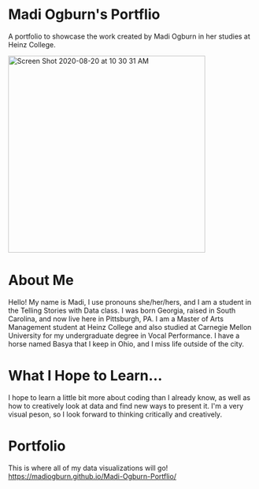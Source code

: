 # Madi Ogburn's Portflio
A portfolio to showcase the work created by Madi Ogburn in her studies at Heinz College.

<img width="400" alt="Screen Shot 2020-08-20 at 10 30 31 AM" src="https://user-images.githubusercontent.com/71092360/92772389-a7c45900-f369-11ea-8b75-0960b59d61e2.png">

# About Me
Hello! My name is Madi, I use pronouns she/her/hers, and I am a student in the Telling Stories with Data class. I was born Georgia, raised in South Carolina, and now live here in Pittsburgh, PA. I am a Master of Arts Management student at Heinz College and also studied at Carnegie Mellon University for my undergraduate degree in Vocal Performance. I have a horse named Basya that I keep in Ohio, and I miss life outside of the city.

# What I Hope to Learn...
I hope to learn a little bit more about coding than I already know, as well as how to creatively look at data and find new ways to present it. I'm a very visual peson, so I look forward to thinking critically and creatively. 

# Portfolio
This is where all of my data visualizations will go! 
https://madiogburn.github.io/Madi-Ogburn-Portflio/
